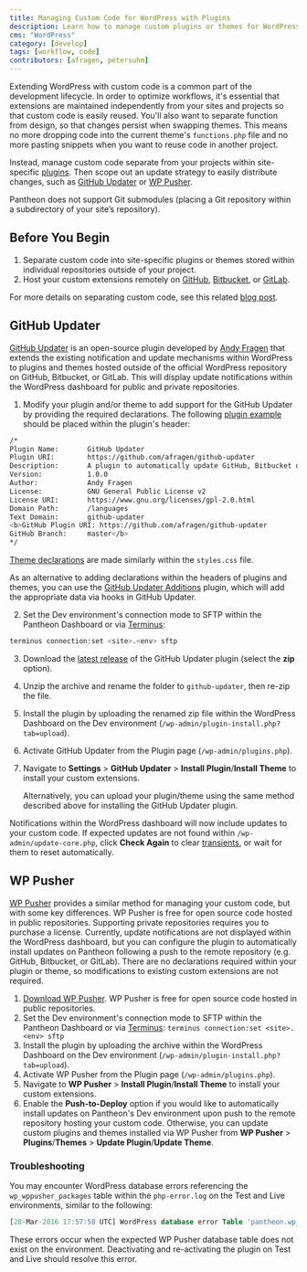 ```yaml
---
title: Managing Custom Code for WordPress with Plugins
description: Learn how to manage custom plugins or themes for WordPress sites using GitHub Updater or WP Pusher.
cms: "WordPress"
category: [develop]
tags: [workflow, code]
contributors: [afragen, petersuhm]
---
```

Extending WordPress with custom code is a common part of the development lifecycle. In order to optimize workflows, it's essential that extensions are maintained independently from your sites and projects so that custom code is easily reused. You'll also want to separate function from design, so that changes persist when swapping themes. This means no more dropping code into the current theme's `functions.php` file and no more pasting snippets when you want to reuse code in another project.

Instead, manage custom code separate from your projects within site-specific [plugins](https://codex.wordpress.org/Writing_a_Plugin). Then scope out an update strategy to easily distribute changes, such as [GitHub Updater](https://github.com/afragen/github-updater) or [WP Pusher](https://wppusher.com/).

<Alert title="Note" type="info">

Pantheon does not support Git submodules (placing a Git repository within a subdirectory of your site’s repository).

</Alert>

## Before You Begin

1. Separate custom code into site-specific plugins or themes stored within individual repositories outside of your project.
2. Host your custom extensions remotely on [GitHub](https://github.com/), [Bitbucket](https://bitbucket.org), or [GitLab](https://about.gitlab.com/).

For more details on separating custom code, see this related [blog post](https://pantheon.io/blog/wordpress-development-git).

## GitHub Updater
[GitHub Updater](https://github.com/afragen/github-updater) is an open-source plugin developed by [Andy Fragen](https://thefragens.com) that extends the existing notification and update mechanisms within WordPress to plugins and themes hosted outside of the official WordPress repository on GitHub, Bitbucket, or GitLab. This will display update notifications within the WordPress dashboard for public and private repositories.

1. Modify your plugin and/or theme to add support for the GitHub Updater by providing the required declarations. The following [plugin example](https://github.com/afragen/github-updater/#plugins) should be placed within the plugin's header:

  ```bash
  /*
  Plugin Name:       GitHub Updater
  Plugin URI:        https://github.com/afragen/github-updater
  Description:       A plugin to automatically update GitHub, Bitbucket or GitLab hosted plugins and themes. It also allows for remote installation of plugins or themes into WordPress.
  Version:           1.0.0
  Author:            Andy Fragen
  License:           GNU General Public License v2
  License URI:       https://www.gnu.org/licenses/gpl-2.0.html
  Domain Path:       /languages
  Text Domain:       github-updater
  <b>GitHub Plugin URI: https://github.com/afragen/github-updater
  GitHub Branch:     master</b>
  */
  ```

  [Theme declarations](https://github.com/afragen/github-updater#themes) are made similarly within the `styles.css` file.

  As an alternative to adding declarations within the headers of plugins and themes, you can use the [GitHub Updater Additions](https://github.com/afragen/github-updater-additions) plugin, which will add the appropriate data via hooks in GitHub Updater.

2. Set the Dev environment's connection mode to SFTP within the Pantheon Dashboard or via [Terminus](/terminus):

  ```bash
  terminus connection:set <site>.<env> sftp
  ```
  

3. Download the [latest release](https://github.com/afragen/github-updater/releases) of the GitHub Updater plugin (select the **zip** option).
4. Unzip the archive and rename the folder to `github-updater`, then re-zip the file.
5. Install the plugin by uploading the renamed zip file within the WordPress Dashboard on the Dev environment (`/wp-admin/plugin-install.php?tab=upload`).
6. Activate GitHub Updater from the Plugin page (`/wp-admin/plugins.php`).
7. Navigate to **Settings** > **GitHub Updater** > **Install Plugin**/**Install Theme** to install your custom extensions.

   Alternatively, you can upload your plugin/theme using the same method described above for installing the GitHub Updater plugin.

Notifications within the WordPress dashboard will now include updates to your custom code. If expected updates are not found within `/wp-admin/update-core.php`, click **Check Again** to clear [transients](https://codex.wordpress.org/Transients_API), or wait for them to reset automatically.


## WP Pusher
[WP Pusher](https://wppusher.com/) provides a similar method for managing your custom code, but with some key differences. WP Pusher is free for open source code hosted in public repositories. Supporting private repositories requires you to purchase a license. Currently, update notifications are not displayed within the WordPress dashboard, but you can configure the plugin to automatically install updates on Pantheon following a push to the remote repository (e.g. GitHub, Bitbucket, or GitLab). There are no declarations required within your plugin or theme, so modifications to existing custom extensions are not required.

1. [Download WP Pusher](https://wppusher.com/). WP Pusher is free for open source code hosted in public repositories.
2. Set the Dev environment's connection mode to SFTP within the Pantheon Dashboard or via [Terminus](/terminus): `terminus connection:set <site>.<env> sftp`
3. Install the plugin by uploading the archive within the WordPress Dashboard on the Dev environment (`/wp-admin/plugin-install.php?tab=upload`).
4. Activate WP Pusher from the Plugin page (`/wp-admin/plugins.php`).
5. Navigate to **WP Pusher** > **Install Plugin**/**Install Theme** to install your custom extensions.
6. Enable the **Push-to-Deploy** option if you would like to automatically install updates on Pantheon's Dev environment upon push to the remote repository hosting your custom code. Otherwise, you can update custom plugins and themes installed via WP Pusher from **WP Pusher** > **Plugins**/**Themes** > **Update Plugin**/**Update Theme**.

### Troubleshooting
You may encounter WordPress database errors referencing the `wp_wppusher_packages` table within the `php-error.log` on the Test and Live environments, similar to the following:

```sql
[28-Mar-2016 17:57:58 UTC] WordPress database error Table 'pantheon.wp_wppusher_packages' doesn't exist for query SELECT * FROM wp_wppusher_packages WHERE type = 1 made by require_once('wp-admin/admin.php'), do_action('admin_init'), call_user_func_array, Pusher\Pusher->registerPluginActionLinks, Pusher\Storage\PluginRepository->allPusherPlugins
```

These errors occur when the expected WP Pusher database table does not exist on the environment. Deactivating and re-activating the plugin on Test and Live should resolve this error.
